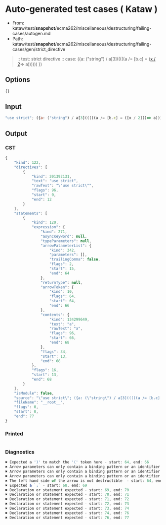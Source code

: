 # Auto-generated test cases ( Kataw )
- From: kataw/test/__snapshot__/ecma262/miscellaneous/destructuring/failing-cases/autogen.md
- Path: kataw/test/__snapshot__/ecma262/miscellaneous/destructuring/failing-cases/gen/strict_directive
> :: test: strict directive
> :: case: ({a: ("string") / a[3](((((a /= [b.c] = ([x / 2]()=> a)))))) })
## Options

`````js
{}
`````
## Input

`````js
"use strict"; ({a: ("string") / a[3](((((a /= [b.c] = ([x / 2]()=> a)))))) })
`````
## Output

### CST

```javascript
{
    "kind": 122,
    "directives": [
        {
            "kind": 201392131,
            "text": "use strict",
            "rawText": "\"use strict\"",
            "flags": 96,
            "start": 0,
            "end": 12
        }
    ],
    "statements": [
        {
            "kind": 120,
            "expression": {
                "kind": 271,
                "asyncKeyword": null,
                "typeParameters": null,
                "arrowPatameterList": {
                    "kind": 342,
                    "parameters": [],
                    "trailingComma": false,
                    "flags": 2,
                    "start": 15,
                    "end": 64
                },
                "returnType": null,
                "arrowToken": {
                    "kind": 10,
                    "flags": 64,
                    "start": 64,
                    "end": 66
                },
                "contents": {
                    "kind": 134299649,
                    "text": "a",
                    "rawText": "a",
                    "flags": 96,
                    "start": 66,
                    "end": 68
                },
                "flags": 34,
                "start": 13,
                "end": 68
            },
            "flags": 16,
            "start": 13,
            "end": 68
        }
    ],
    "isModule": false,
    "source": "\"use strict\"; ({a: (\"string\") / a[3](((((a /= [b.c] = ([x / 2]()=> a)))))) })",
    "fileName": "__root__",
    "flags": 0,
    "start": 0,
    "end": 77
}
```

### Printed

```javascript

```

### Diagnostics

```javascript
✖ Expected a ')' to match the '(' token here - start: 64, end: 66
✖ Arrow parameters can only contain a binding pattern or an identifier - start: 39, end: 66
✖ Arrow parameters can only contain a binding pattern or an identifier - start: 38, end: 66
✖ Arrow parameters can only contain a binding pattern or an identifier - start: 37, end: 66
✖ The left hand side of the arrow is not destructible  - start: 64, end: 66
✖ Expected a `;` - start: 68, end: 69
✖ Declaration or statement expected - start: 69, end: 70
✖ Declaration or statement expected - start: 70, end: 71
✖ Declaration or statement expected - start: 71, end: 72
✖ Declaration or statement expected - start: 72, end: 73
✖ Declaration or statement expected - start: 73, end: 74
✖ Declaration or statement expected - start: 74, end: 76
✖ Declaration or statement expected - start: 76, end: 77

```

